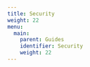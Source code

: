 ```yaml
---
title: Security
weight: 22
menu:
  main:
    parent: Guides
    identifier: Security
    weight: 22
---
```

